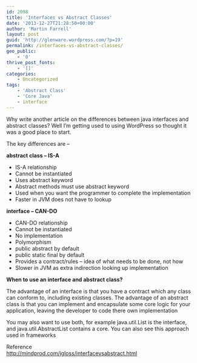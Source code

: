 ```yaml
---
id: 2098
title: 'Interfaces vs Abstract Classes'
date: '2013-12-27T21:28:50+00:00'
author: 'Martin Farrell'
layout: post
guid: 'http://glenware.wordpress.com/?p=19'
permalink: /interfaces-vs-abstract-classes/
geo_public:
    - '0'
thrive_post_fonts:
    - '[]'
categories:
    - Uncategorized
tags:
    - 'Abstract Class'
    - 'Core Java'
    - interface
---
```


Why write another article on the differences between java interfaces and abstract classes? Well I’m getting used to using WordPress so thought it was a good place to start.

The key differences are –

**abstract class – IS-A**

- IS-A relationship
- Cannot be instantiated
- Uses abstract keyword
- Abstract methods must use abstract keyword
- Used when you want the programmer to complete the implementation
- Faster in JVM does not have to lookup

**interface – CAN-DO**

- CAN-DO relationship
- Cannot be instantiated
- No implementation
- Polymorphism
- public abstract by default
- public static final by default
- Provides a contract/rules – idea of what needs to be done, not how
- Slower in JVM as extra indirection looking up implementation

**When to use an interface and abstract class?**

The advantage of an interface is that you have a contract which any class can conform to, including existing classes. The advantage of an abstract class is that you can implement and encapsulate some core logic for your application, leaving the developer to code there own implementation

You may also want to use both, for example java.util.List is the interface, and java.util.AbstractList contains a core. You can also see this approach used in frameworks

Reference  
<http://mindprod.com/jgloss/interfacevsabstract.html>